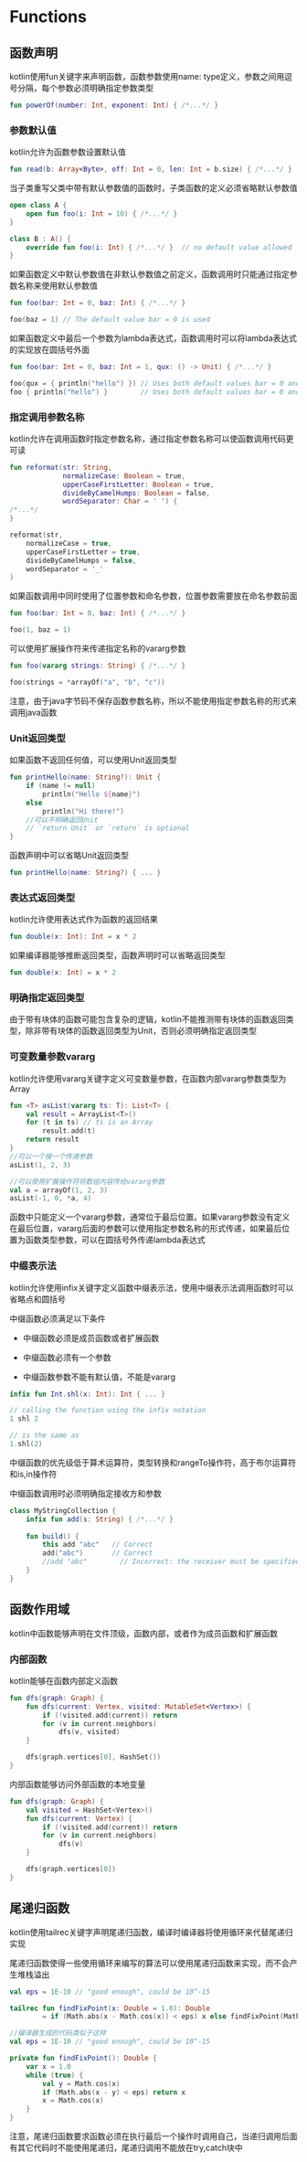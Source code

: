 # Functions
## 函数声明
kotlin使用fun关键字来声明函数，函数参数使用name: type定义，参数之间用逗号分隔，每个参数必须明确指定参数类型

```kotlin
fun powerOf(number: Int, exponent: Int) { /*...*/ }
```

### 参数默认值
kotlin允许为函数参数设置默认值

```kotlin
fun read(b: Array<Byte>, off: Int = 0, len: Int = b.size) { /*...*/ }
```

当子类重写父类中带有默认参数值的函数时，子类函数的定义必须省略默认参数值

```kotlin
open class A {
    open fun foo(i: Int = 10) { /*...*/ }
}

class B : A() {
    override fun foo(i: Int) { /*...*/ }  // no default value allowed
}
```

如果函数定义中默认参数值在非默认参数值之前定义，函数调用时只能通过指定参数名称来使用默认参数值

```kotlin
fun foo(bar: Int = 0, baz: Int) { /*...*/ }

foo(baz = 1) // The default value bar = 0 is used
```

如果函数定义中最后一个参数为lambda表达式，函数调用时可以将lambda表达式的实现放在圆括号外面

```kotlin
fun foo(bar: Int = 0, baz: Int = 1, qux: () -> Unit) { /*...*/ }

foo(qux = { println("hello") }) // Uses both default values bar = 0 and baz = 1 
foo { println("hello") }        // Uses both default values bar = 0 and baz = 1
```

### 指定调用参数名称
kotlin允许在调用函数时指定参数名称，通过指定参数名称可以使函数调用代码更可读

```kotlin
fun reformat(str: String,
             normalizeCase: Boolean = true,
             upperCaseFirstLetter: Boolean = true,
             divideByCamelHumps: Boolean = false,
             wordSeparator: Char = ' ') {
/*...*/
}

reformat(str,
    normalizeCase = true,
    upperCaseFirstLetter = true,
    divideByCamelHumps = false,
    wordSeparator = '_'
)
```

如果函数调用中同时使用了位置参数和命名参数，位置参数需要放在命名参数前面

```kotlin
fun foo(bar: Int = 0, baz: Int) { /*...*/ }

foo(1, baz = 1)
```

可以使用扩展操作符来传递指定名称的vararg参数

```kotlin
fun foo(vararg strings: String) { /*...*/ }

foo(strings = *arrayOf("a", "b", "c"))
```

注意，由于java字节码不保存函数参数名称，所以不能使用指定参数名称的形式来调用java函数

### Unit返回类型
如果函数不返回任何值，可以使用Unit返回类型

```kotlin
fun printHello(name: String?): Unit {
    if (name != null)
        println("Hello ${name}")
    else
        println("Hi there!")
    //可以不明确返回Unit    
    // `return Unit` or `return` is optional
}
```

函数声明中可以省略Unit返回类型

```kotlin
fun printHello(name: String?) { ... }
```

### 表达式返回类型
kotlin允许使用表达式作为函数的返回结果

```kotlin
fun double(x: Int): Int = x * 2
```

如果编译器能够推断返回类型，函数声明时可以省略返回类型

```kotlin
fun double(x: Int) = x * 2
```

### 明确指定返回类型
由于带有块体的函数可能包含复杂的逻辑，kotlin不能推测带有块体的函数返回类型，除非带有块体的函数返回类型为Unit，否则必须明确指定返回类型

### 可变数量参数vararg
kotlin允许使用vararg关键字定义可变数量参数，在函数内部vararg参数类型为Array

```kotlin
fun <T> asList(vararg ts: T): List<T> {
    val result = ArrayList<T>()
    for (t in ts) // ts is an Array
        result.add(t)
    return result
}
//可以一个接一个传递参数
asList(1, 2, 3)

//可以使用扩展操作符将数组内容传给vararg参数
val a = arrayOf(1, 2, 3)
asList(-1, 0, *a, 4)
```

函数中只能定义一个vararg参数，通常位于最后位置。如果vararg参数没有定义在最后位置，vararg后面的参数可以使用指定参数名称的形式传递，如果最后位置为函数类型参数，可以在圆括号外传递lambda表达式

### 中缀表示法
kotlin允许使用infix关键字定义函数中缀表示法，使用中缀表示法调用函数时可以省略点和圆括号

中缀函数必须满足以下条件
* 中缀函数必须是成员函数或者扩展函数

* 中缀函数必须有一个参数

* 中缀函数参数不能有默认值，不能是vararg

```kotlin
infix fun Int.shl(x: Int): Int { ... }

// calling the function using the infix notation
1 shl 2

// is the same as
1.shl(2)
```

中缀函数的优先级低于算术运算符，类型转换和rangeTo操作符，高于布尔运算符和is,in操作符

中缀函数调用时必须明确指定接收方和参数

```kotlin
class MyStringCollection {
    infix fun add(s: String) { /*...*/ }
    
    fun build() {
        this add "abc"   // Correct
        add("abc")       // Correct
        //add "abc"        // Incorrect: the receiver must be specified
    }
}
```

## 函数作用域
kotlin中函数能够声明在文件顶级，函数内部，或者作为成员函数和扩展函数

### 内部函数
kotlin能够在函数内部定义函数

```kotlin
fun dfs(graph: Graph) {
    fun dfs(current: Vertex, visited: MutableSet<Vertex>) {
        if (!visited.add(current)) return
        for (v in current.neighbors)
            dfs(v, visited)
    }

    dfs(graph.vertices[0], HashSet())
}
```

内部函数能够访问外部函数的本地变量

```kotlin
fun dfs(graph: Graph) {
    val visited = HashSet<Vertex>()
    fun dfs(current: Vertex) {
        if (!visited.add(current)) return
        for (v in current.neighbors)
            dfs(v)
    }

    dfs(graph.vertices[0])
}
```

## 尾递归函数
kotlin使用tailrec关键字声明尾递归函数，编译时编译器将使用循环来代替尾递归实现

尾递归函数使得一些使用循环来编写的算法可以使用尾递归函数来实现，而不会产生堆栈溢出

```kotlin
val eps = 1E-10 // "good enough", could be 10^-15

tailrec fun findFixPoint(x: Double = 1.0): Double
        = if (Math.abs(x - Math.cos(x)) < eps) x else findFixPoint(Math.cos(x))

//编译器生成的代码类似于这样
val eps = 1E-10 // "good enough", could be 10^-15

private fun findFixPoint(): Double {
    var x = 1.0
    while (true) {
        val y = Math.cos(x)
        if (Math.abs(x - y) < eps) return x
        x = Math.cos(x)
    }
}
```

注意，尾递归函数要求函数必须在执行最后一个操作时调用自己，当递归调用后面有其它代码时不能使用尾递归，尾递归调用不能放在try,catch块中




